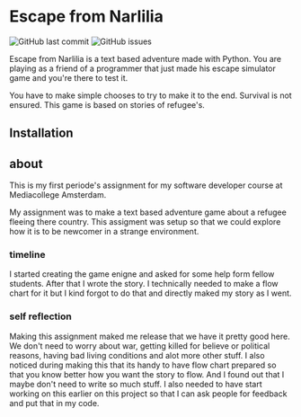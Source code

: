# Escape from Narlilia
![GitHub last commit](https://img.shields.io/github/last-commit/simonenicf/Escape-from-Narlilia?color=purple&style=plastic) ![GitHub issues](https://img.shields.io/github/issues-raw/simonenicf/Escape-from-Narlilia?color=purple&style=plastic)

Escape from Narlilia is a text based adventure made with Python.
You are playing as a friend of a programmer that just made his escape simulator game and you're there to test it.

You have to make simple chooses to try to make it to the end. Survival is not ensured.
This game is based on stories of refugee's.
## Installation

## about
This is my first periode's assignment for my software developer course at Mediacollege Amsterdam.

My assignment was to make a text based adventure game about a refugee fleeing there country.
This assigment was setup so that we could explore how it is to be newcomer in a strange environment.

### timeline

I started creating the game enigne and asked for some help form fellow students. After that I wrote the story.
I technically needed to make a flow chart for it but I kind forgot to do that and directly maked my story as I went.

### self reflection

Making this assignment maked me release that we have it pretty good here. 
We don't need to worry about war, getting killed for believe or political reasons, having bad living conditions and alot more other stuff. 
I also noticed during making this that its handy to have flow chart prepared so that you know better how you want the story to flow. 
And I found out that I maybe don't need to write so much stuff. 
I also needed to have start working on this earlier on this project so that I can ask people for feedback and put that in my code.
